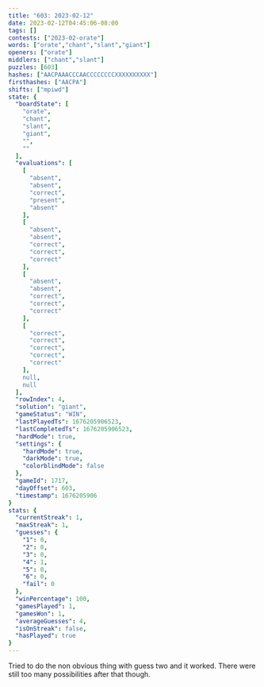 ```yaml
---
title: "603: 2023-02-12"
date: 2023-02-12T04:45:06-08:00
tags: []
contests: ["2023-02-orate"]
words: ["orate","chant","slant","giant"]
openers: ["orate"]
middlers: ["chant","slant"]
puzzles: [603]
hashes: ["AACPAAACCCAACCCCCCCCXXXXXXXXXX"]
firsthashes: ["AACPA"]
shifts: ["mpiwd"]
state: {
  "boardState": [
    "orate",
    "chant",
    "slant",
    "giant",
    "",
    ""
  ],
  "evaluations": [
    [
      "absent",
      "absent",
      "correct",
      "present",
      "absent"
    ],
    [
      "absent",
      "absent",
      "correct",
      "correct",
      "correct"
    ],
    [
      "absent",
      "absent",
      "correct",
      "correct",
      "correct"
    ],
    [
      "correct",
      "correct",
      "correct",
      "correct",
      "correct"
    ],
    null,
    null
  ],
  "rowIndex": 4,
  "solution": "giant",
  "gameStatus": "WIN",
  "lastPlayedTs": 1676205906523,
  "lastCompletedTs": 1676205906523,
  "hardMode": true,
  "settings": {
    "hardMode": true,
    "darkMode": true,
    "colorblindMode": false
  },
  "gameId": 1717,
  "dayOffset": 603,
  "timestamp": 1676205906
}
stats: {
  "currentStreak": 1,
  "maxStreak": 1,
  "guesses": {
    "1": 0,
    "2": 0,
    "3": 0,
    "4": 1,
    "5": 0,
    "6": 0,
    "fail": 0
  },
  "winPercentage": 100,
  "gamesPlayed": 1,
  "gamesWon": 1,
  "averageGuesses": 4,
  "isOnStreak": false,
  "hasPlayed": true
}
---
```

<!-- more -->
Tried to do the non obvious thing with guess two and it worked. There were still too many possibilities after that though. 
